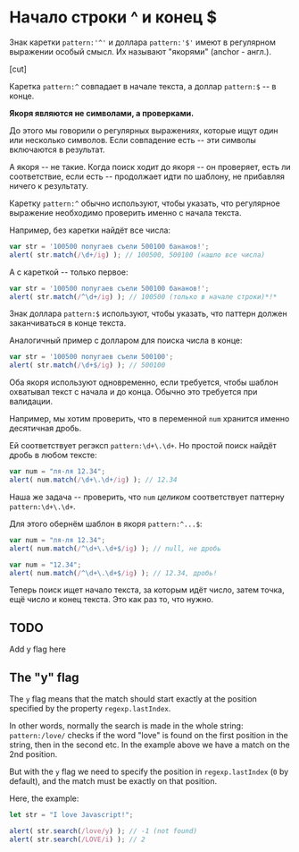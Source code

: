 # Начало строки ^ и конец $

Знак каретки `pattern:'^'` и доллара `pattern:'$'` имеют в регулярном выражении особый смысл. Их называют "якорями" (anchor - англ.).

[cut]

Каретка `pattern:^` совпадает в начале текста, а доллар `pattern:$` -- в конце.

**Якоря являются не символами, а проверками.**

До этого мы говорили о регулярных выражениях, которые ищут один или несколько символов. Если совпадение есть -- эти символы включаются в результат.

А якоря -- не такие. Когда поиск ходит до якоря -- он проверяет, есть ли соответствие, если есть -- продолжает идти по шаблону, не прибавляя ничего к результату.

Каретку `pattern:^` обычно используют, чтобы указать, что регулярное выражение необходимо проверить именно с начала текста.

Например, без каретки найдёт все числа:

```js run
var str = '100500 попугаев съели 500100 бананов!';
alert( str.match(/\d+/ig) ); // 100500, 500100 (нашло все числа)
```

А с кареткой -- только первое:

```js run
var str = '100500 попугаев съели 500100 бананов!';
alert( str.match(/^\d+/ig) ); // 100500 (только в начале строки)*!*
```

Знак доллара `pattern:$` используют, чтобы указать, что паттерн должен заканчиваться в конце текста.

Аналогичный пример с долларом для поиска числа в конце:

```js run
var str = '100500 попугаев съели 500100';
alert( str.match(/\d+$/ig) ); // 500100
```

Оба якоря используют одновременно, если требуется, чтобы шаблон охватывал текст с начала и до конца. Обычно это требуется при валидации.

Например, мы хотим проверить, что в переменной `num` хранится именно десятичная дробь.

Ей соответствует регэксп `pattern:\d+\.\d+`. Но простой поиск найдёт дробь в любом тексте:

```js run
var num = "ля-ля 12.34";
alert( num.match(/\d+\.\d+/ig) ); // 12.34
```

Наша же задача -- проверить, что `num` *целиком* соответствует паттерну `pattern:\d+\.\d+`.

Для этого обернём шаблон в якоря `pattern:^...$`:

```js run
var num = "ля-ля 12.34";
alert( num.match(/^\d+\.\d+$/ig) ); // null, не дробь

var num = "12.34";
alert( num.match(/^\d+\.\d+$/ig) ); // 12.34, дробь!
```

Теперь поиск ищет начало текста, за которым идёт число, затем точка, ещё число и конец текста. Это как раз то, что нужно.

## TODO

Add y flag here


## The "y" flag

The `y` flag means that the match should start exactly at the position specified by the property `regexp.lastIndex`.

In other words, normally the search is made in the whole string: `pattern:/love/` checks if the word "love" is found on the first position in the string, then in the second etc. In the example above we have a match on the 2nd position.

But with the `y` flag we need to specify the position in `regexp.lastIndex` (`0` by default), and the match must be exactly on that position.

Here, the example:

```js run
let str = "I love Javascript!";

alert( str.search(/love/y) ); // -1 (not found)
alert( str.search(/LOVE/i) ); // 2
```
